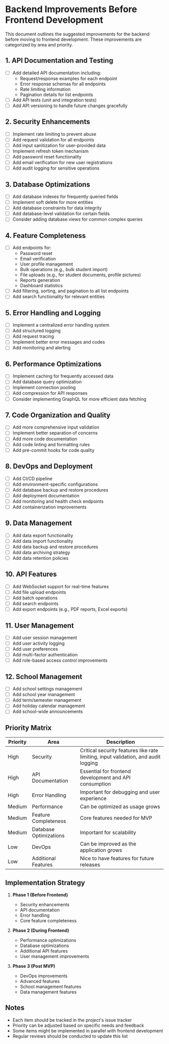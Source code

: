 # Backend Improvements Before Frontend Development

This document outlines the suggested improvements for the backend before moving to frontend development. These improvements are categorized by area and priority.

## 1. API Documentation and Testing
- [ ] Add detailed API documentation including:
  - Request/response examples for each endpoint
  - Error response schemas for all endpoints
  - Rate limiting information
  - Pagination details for list endpoints
- [ ] Add API tests (unit and integration tests)
- [ ] Add API versioning to handle future changes gracefully

## 2. Security Enhancements
- [ ] Implement rate limiting to prevent abuse
- [ ] Add request validation for all endpoints
- [ ] Add input sanitization for user-provided data
- [ ] Implement refresh token mechanism
- [ ] Add password reset functionality
- [ ] Add email verification for new user registrations
- [ ] Add audit logging for sensitive operations

## 3. Database Optimizations
- [ ] Add database indexes for frequently queried fields
- [ ] Implement soft delete for more entities
- [ ] Add database constraints for data integrity
- [ ] Add database-level validation for certain fields
- [ ] Consider adding database views for common complex queries

## 4. Feature Completeness
- [ ] Add endpoints for:
  - Password reset
  - Email verification
  - User profile management
  - Bulk operations (e.g., bulk student import)
  - File uploads (e.g., for student documents, profile pictures)
  - Reports generation
  - Dashboard statistics
- [ ] Add filtering, sorting, and pagination to all list endpoints
- [ ] Add search functionality for relevant entities

## 5. Error Handling and Logging
- [ ] Implement a centralized error handling system
- [ ] Add structured logging
- [ ] Add request tracing
- [ ] Implement better error messages and codes
- [ ] Add monitoring and alerting

## 6. Performance Optimizations
- [ ] Implement caching for frequently accessed data
- [ ] Add database query optimization
- [ ] Implement connection pooling
- [ ] Add compression for API responses
- [ ] Consider implementing GraphQL for more efficient data fetching

## 7. Code Organization and Quality
- [ ] Add more comprehensive input validation
- [ ] Implement better separation of concerns
- [ ] Add more code documentation
- [ ] Add code linting and formatting rules
- [ ] Add pre-commit hooks for code quality

## 8. DevOps and Deployment
- [ ] Add CI/CD pipeline
- [ ] Add environment-specific configurations
- [ ] Add database backup and restore procedures
- [ ] Add deployment documentation
- [ ] Add monitoring and health check endpoints
- [ ] Add containerization improvements

## 9. Data Management
- [ ] Add data export functionality
- [ ] Add data import functionality
- [ ] Add data backup and restore procedures
- [ ] Add data archiving strategy
- [ ] Add data retention policies

## 10. API Features
- [ ] Add WebSocket support for real-time features
- [ ] Add file upload endpoints
- [ ] Add batch operations
- [ ] Add search endpoints
- [ ] Add export endpoints (e.g., PDF reports, Excel exports)

## 11. User Management
- [ ] Add user session management
- [ ] Add user activity logging
- [ ] Add user preferences
- [ ] Add multi-factor authentication
- [ ] Add role-based access control improvements

## 12. School Management
- [ ] Add school settings management
- [ ] Add school year management
- [ ] Add term/semester management
- [ ] Add holiday calendar management
- [ ] Add school-wide announcements

## Priority Matrix

| Priority | Area | Description |
|----------|------|-------------|
| High | Security | Critical security features like rate limiting, input validation, and audit logging |
| High | API Documentation | Essential for frontend development and API consumption |
| High | Error Handling | Important for debugging and user experience |
| Medium | Performance | Can be optimized as usage grows |
| Medium | Feature Completeness | Core features needed for MVP |
| Medium | Database Optimizations | Important for scalability |
| Low | DevOps | Can be improved as the application grows |
| Low | Additional Features | Nice to have features for future releases |

## Implementation Strategy

1. **Phase 1 (Before Frontend)**
   - Security enhancements
   - API documentation
   - Error handling
   - Core feature completeness

2. **Phase 2 (During Frontend)**
   - Performance optimizations
   - Database optimizations
   - Additional API features
   - User management improvements

3. **Phase 3 (Post MVP)**
   - DevOps improvements
   - Advanced features
   - School management features
   - Data management features

## Notes

- Each item should be tracked in the project's issue tracker
- Priority can be adjusted based on specific needs and feedback
- Some items might be implemented in parallel with frontend development
- Regular reviews should be conducted to update this list

